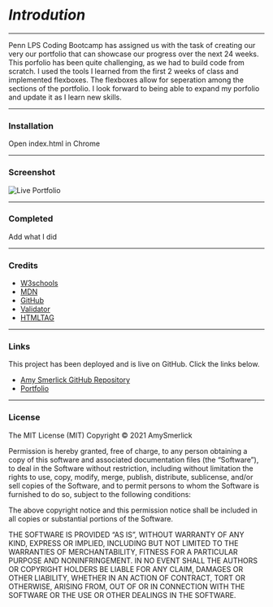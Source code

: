 <Portfolio>

# _**Introdution**_
***
Penn LPS Coding Bootcamp has assigned us with the task of creating our very our portfolio that can showcase our progress over the next 24 weeks. This porfolio has been quite challenging, as we had to build code from scratch. I used the tools I learned from the first 2 weeks of class and implemented flexboxes. The flexboxes allow for seperation among the sections of the portfolio. I look forward to being able to expand my porfolio and update it as I learn new skills.

***
### __Installation__


Open index.html in Chrome

***
### __Screenshot__
![Live Portfolio](https://drive.google.com/file/d/1Ds5Kfp8e82VRjVQD-x6TIKJtMYXktGz0/view?usp=sharing)
***

### __Completed__


Add what I did

***
### __Credits__

- [W3schools](https://www.w3schools.com/)
- [MDN](https://developer.mozilla.org/en-US/docs/Web/CSS/CSS_Selectors)
- [GitHub](https://coding-boot-camp.github.io/full-stack/github/professional-readme-guide)
- [Validator](https://validator.w3.org/)
- [HTMLTAG](https://medium.com/@zac_heisey/7-alternatives-to-the-div-html-tag-7c888c7b5036)

***
### __Links__

This project has been deployed and is live on GitHub. Click the links below.

-  [Amy Smerlick GitHub Repository](https://github.com/amysmerlick)
-   [Portfolio](https://amysmerlick.github.io/Porftfolio/)

***
### __License__

The MIT License (MIT)
Copyright © 2021 AmySmerlick

Permission is hereby granted, free of charge, to any person obtaining a copy of this software and associated documentation files (the “Software”), to deal in the Software without restriction, including without limitation the rights to use, copy, modify, merge, publish, distribute, sublicense, and/or sell copies of the Software, and to permit persons to whom the Software is furnished to do so, subject to the following conditions:

The above copyright notice and this permission notice shall be included in all copies or substantial portions of the Software.

THE SOFTWARE IS PROVIDED “AS IS”, WITHOUT WARRANTY OF ANY KIND, EXPRESS OR IMPLIED, INCLUDING BUT NOT LIMITED TO THE WARRANTIES OF MERCHANTABILITY, FITNESS FOR A PARTICULAR PURPOSE AND NONINFRINGEMENT. IN NO EVENT SHALL THE AUTHORS OR COPYRIGHT HOLDERS BE LIABLE FOR ANY CLAIM, DAMAGES OR OTHER LIABILITY, WHETHER IN AN ACTION OF CONTRACT, TORT OR OTHERWISE, ARISING FROM, OUT OF OR IN CONNECTION WITH THE SOFTWARE OR THE USE OR OTHER DEALINGS IN THE SOFTWARE.
